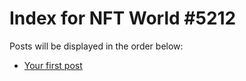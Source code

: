 # Index for NFT World #5212
Posts will be displayed in the order below:

- [Your first post](./001-first.md)

